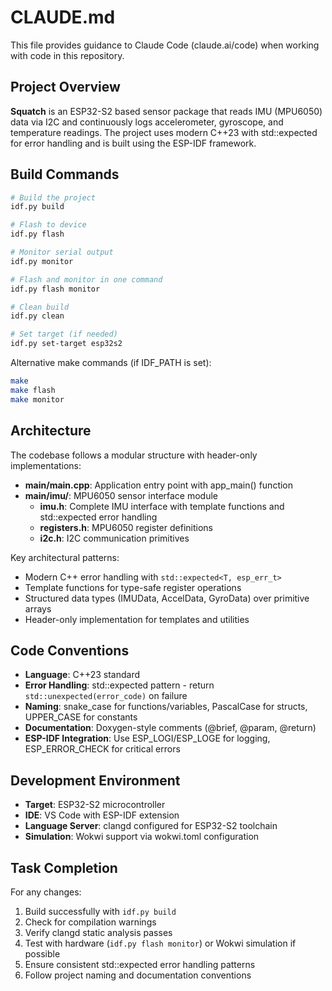 # CLAUDE.md

This file provides guidance to Claude Code (claude.ai/code) when working with code in this repository.

## Project Overview

**Squatch** is an ESP32-S2 based sensor package that reads IMU (MPU6050) data via I2C and continuously logs accelerometer, gyroscope, and temperature readings. The project uses modern C++23 with std::expected for error handling and is built using the ESP-IDF framework.

## Build Commands

```bash
# Build the project
idf.py build

# Flash to device
idf.py flash

# Monitor serial output  
idf.py monitor

# Flash and monitor in one command
idf.py flash monitor

# Clean build
idf.py clean

# Set target (if needed)
idf.py set-target esp32s2
```

Alternative make commands (if IDF_PATH is set):
```bash
make
make flash  
make monitor
```

## Architecture

The codebase follows a modular structure with header-only implementations:

- **main/main.cpp**: Application entry point with app_main() function
- **main/imu/**: MPU6050 sensor interface module
  - **imu.h**: Complete IMU interface with template functions and std::expected error handling
  - **registers.h**: MPU6050 register definitions
  - **i2c.h**: I2C communication primitives

Key architectural patterns:
- Modern C++ error handling with `std::expected<T, esp_err_t>`
- Template functions for type-safe register operations
- Structured data types (IMUData, AccelData, GyroData) over primitive arrays
- Header-only implementation for templates and utilities

## Code Conventions

- **Language**: C++23 standard
- **Error Handling**: std::expected pattern - return `std::unexpected(error_code)` on failure
- **Naming**: snake_case for functions/variables, PascalCase for structs, UPPER_CASE for constants
- **Documentation**: Doxygen-style comments (@brief, @param, @return)
- **ESP-IDF Integration**: Use ESP_LOGI/ESP_LOGE for logging, ESP_ERROR_CHECK for critical errors

## Development Environment

- **Target**: ESP32-S2 microcontroller
- **IDE**: VS Code with ESP-IDF extension
- **Language Server**: clangd configured for ESP32-S2 toolchain
- **Simulation**: Wokwi support via wokwi.toml configuration

## Task Completion

For any changes:
1. Build successfully with `idf.py build`
2. Check for compilation warnings
3. Verify clangd static analysis passes
4. Test with hardware (`idf.py flash monitor`) or Wokwi simulation if possible
5. Ensure consistent std::expected error handling patterns
6. Follow project naming and documentation conventions